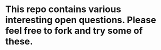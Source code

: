 # This repo contains various interesting open questions. Please feel free to fork and try some of these.
